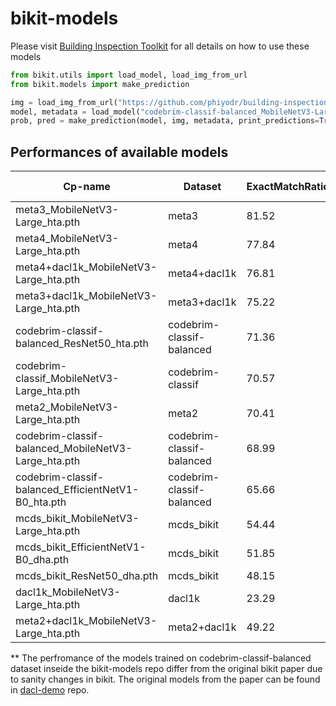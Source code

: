 # bikit-models


Please visit [Building Inspection Toolkit](https://github.com/phiyodr/building-inspection-toolkit/) for all details on how to use these models 

```python
from bikit.utils import load_model, load_img_from_url
from bikit.models import make_prediction

img = load_img_from_url("https://github.com/phiyodr/building-inspection-toolkit/raw/master/bikit/data/11_001990.jpg")
model, metadata = load_model("codebrim-classif-balanced_MobileNetV3-Large_hta", add_metadata=True)
prob, pred = make_prediction(model, img, metadata, print_predictions=True, preprocess_image=True)
```

## Performances of available models


| **Cp-name**                                         | **Dataset**               | **ExactMatchRatio** | **F1** | **Precision** | **Recall** | **Accuracy** | **AUROC** | **Recall-NoDamage** | **Recall-Crack** | **Recall-Efflorescence** | **Recall-Spalling** | **Recall-BarsExposed** | **Recall-Rust** | **Scaling** | **Other** |
|-----------------------------------------------------|---------------------------|---------------------|--------|---------------|------------|--------------|-----------|---------------------|------------------|--------------------------|---------------------|------------------------|-----------------|-------------|-----------|
| meta3_MobileNetV3-Large_hta.pth                     | meta3                     | 81.52               | 85.28  | 90.84         | 81.2       | 95.31        | 98.03     | 97.29               | 93.75            | 65.92                    | 82.59               | 71.43                  | 76.19           |             |           |
| meta4_MobileNetV3-Large_hta.pth                     | meta4                     | 77.84               | 79.4   | 87.68         | 74.85      | 93.01        | 97.69     | 99.17               | 60.82            | 67.6                     | 81.48               | 69.52                  | 70.48           |             |           |
| meta4+dacl1k_MobileNetV3-Large_hta.pth              | meta4+dacl1k              | 76.81               | 76.44  | 86.19         | 71.11      | 92.76        | 97.4      | 98.42               | 61.85            | 59.18                    | 73.61               | 59.7                   | 73.91           |             |           |
| meta3+dacl1k_MobileNetV3-Large_hta.pth              | meta3+dacl1k              | 75.22               | 82.14  | 90.41         | 76.18      | 93.4         | 96.85     | 93.54               | 85.54            | 60.67                    | 78.33               | 65.4                   | 73.6            |             |           |
| codebrim-classif-balanced_ResNet50_hta.pth          | codebrim-classif-balanced | 71.36               | 84.13  | 85.33         | 83.2       | 92.59        | 96.99     | 93.33               | 85.33            | 77.18                    | 84.67               | 85.33                  | 73.33           |             |           |
| codebrim-classif_MobileNetV3-Large_hta.pth          | codebrim-classif          | 70.57               | 83.04  | 86.27         | 81.07      | 92.25        | 96.67     | 94                  | 84               | 82.67                    | 65.1                | 84.67                  | 76              |             |           |
| meta2_MobileNetV3-Large_hta.pth                     | meta2                     | 70.41               | 82.99  | 87.43         | 80.1       | 92.39        | 96.5      | 94.44               | 88.33            | 70.39                    | 82.22               | 68.57                  | 76.67           |             |           |
| codebrim-classif-balanced_MobileNetV3-Large_hta.pth | codebrim-classif-balanced | 68.99               | 82.77  | 84.36         | 81.75      | 91.98        | 96.45     | 94                  | 80               | 72.48                    | 84.67               | 86.67                  | 72.67           |             |           |
| codebrim-classif-balanced_EfficientNetV1-B0_hta.pth | codebrim-classif-balanced | 65.66               | 81     | 80.33         | 82.52      | 90.88        | 96.06     | 90                  | 77.33            | 67.79                    | 88.67               | 92.67                  | 78.67           |             |           |
| mcds_bikit_MobileNetV3-Large_hta.pth                | mcds_bikit                | 54.44               | 65.52  | 79.48         | 59.44      | 90.65        | 93.67     | 70                  | 76.67            | 90                       | 58.89               | 21.67                  | 68.33           | 43.33       | 46.67     |
| mcds_bikit_EfficientNetV1-B0_dha.pth                | mcds_bikit                | 51.85               | 64.55  | 77.72         | 58.06      | 90.23        | 91.91     | 46.67               | 73.33            | 80                       | 61.11               | 38.33                  | 75              | 43.33       | 46.67     |
| mcds_bikit_ResNet50_dha.pth                         | mcds_bikit                | 48.15               | 62.33  | 80.88         | 54.93      | 89.81        | 93.07     | 66.67               | 73.33            | 86.67                    | 44.44               | 23.33                  | 65              | 36.67       | 43.33     |
| dacl1k_MobileNetV3-Large_hta.pth                    | dacl1k                    | 23.29               | 56.94  | 75.72         | 46.95      | 76.18        | 82.58     | 65.22               | 22.5             | 43.18                    | 44.44               | 35.85                  | 70.54           |             |           |
| meta2+dacl1k_MobileNetV3-Large_hta.pth              | meta2+dacl1k              | 49.22               | 66.48  | 72.17         | 66.48      | 85.45        | 89.27     | 32.35               | 83.13            | 61.8                     | 78.33               | 65.02                  | 78.26           |             |           |

** The perfromance of the models trained on codebrim-classif-balanced dataset inseide the bikit-models repo differ from the original bikit paper due to sanity changes in bikit. The original models from the paper can be found in [dacl-demo](https://github.com/jfltzngr/dacl-demo) repo.
